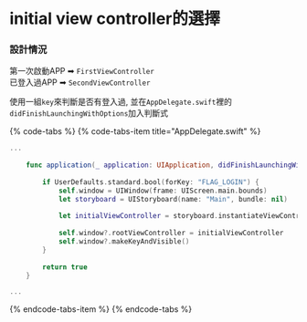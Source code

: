 # initial view controller的選擇

### 設計情況

第一次啟動APP ➡︎ `FirstViewController`  
已登入過APP ➡︎ `SecondViewController`

使用一組`key`來判斷是否有登入過, 並在`AppDelegate.swift`裡的`didFinishLaunchingWithOptions`加入判斷式

{% code-tabs %}
{% code-tabs-item title="AppDelegate.swift" %}
```swift
...
    
    func application(_ application: UIApplication, didFinishLaunchingWithOptions launchOptions: [UIApplication.LaunchOptionsKey: Any]?) -> Bool {
    
        if UserDefaults.standard.bool(forKey: "FLAG_LOGIN") {
            self.window = UIWindow(frame: UIScreen.main.bounds)
            let storyboard = UIStoryboard(name: "Main", bundle: nil)
            
            let initialViewController = storyboard.instantiateViewController(withIdentifier: "NavigationOfViewController") // 選擇哪個VC
            
            self.window?.rootViewController = initialViewController
            self.window?.makeKeyAndVisible()
        }
        
        return true
    }

...
```
{% endcode-tabs-item %}
{% endcode-tabs %}

